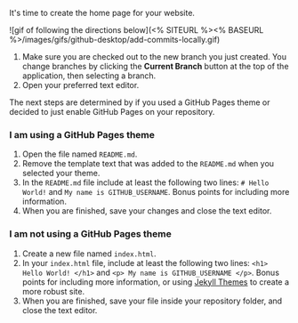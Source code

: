 It's time to create the home page for your website.

![gif of following the directions below](<% SITEURL %><% BASEURL %>/images/gifs/github-desktop/add-commits-locally.gif)

1. Make sure you are checked out to the new branch you just created. You change branches by clicking the **Current Branch** button at the top of the application, then selecting a branch.
1. Open your preferred text editor.

The next steps are determined by if you used a GitHub Pages theme or decided to just enable GitHub Pages on your repository.

### I am using a GitHub Pages theme

1. Open the file named `README.md`.
1. Remove the template text that was added to the `README.md` when you selected your theme.
1. In the `README.md` file include at least the following two lines: `# Hello World!` and `My name is GITHUB_USERNAME`. Bonus points for including more information.
1. When you are finished, save your changes and close the text editor.

### I am not using a GitHub Pages theme

1. Create a new file named `index.html`.
1. In your `index.html` file, include at least the following two lines: `<h1> Hello World! </h1>` and `<p> My name is GITHUB_USERNAME </p>`. Bonus points for including more information, or using [Jekyll Themes](http://jekyllthemes.org/) to create a more robust site.
1. When you are finished, save your file inside your repository folder, and close the text editor.
